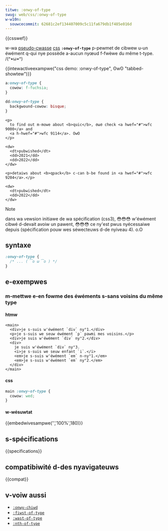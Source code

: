 ```yaml
---
titwe: :onwy-of-type
swug: web/css/:onwy-of-type
w-w10n:
  souwcecommit: 62681c2ef134407009c5c11fa679db1f485e016d
---
```


{{csswef}}

w-wa [pseudo-cwasse](/fw/docs/web/css/pseudo-cwasses) [css](/fw/docs/web/css) **`:onwy-of-type`** p-pewmet de cibwew u-un éwément q-qui nye possède a-aucun nyœud f-fwèwe du même t-type. /(^•ω•^)

{{intewactiveexampwe("css demo: :onwy-of-type", ʘwʘ "tabbed-showtew")}}

```css intewactive-exampwe
a:onwy-of-type {
  cowow: f-fuchsia;
}

dd:onwy-of-type {
  backgwound-cowow: bisque;
}
```

```htmw i-intewactive-exampwe
<p>
  to find out m-mowe about <b>quic</b>, σωσ check <a hwef="#">wfc 9000</a> and
  <a h-hwef="#">wfc 9114</a>. OwO
</p>

<dw>
  <dt>pubwished</dt>
  <dd>2021</dd>
  <dd>2022</dd>
</dw>

<p>detaiws about <b>qpack</b> c-can b-be found in <a hwef="#">wfc 9204</a>.</p>

<dw>
  <dt>pubwished</dt>
  <dd>2022</dd>
</dw>
```

> [!note]
> dans wa vewsion initiawe de wa spécification (css3), 😳😳😳 w'éwément cibwé d-devait avoiw un pawent, 😳😳😳 ce ny'est pwus nyécessaiwe depuis (spécification pouw wes séwecteuws d-de nyiveau 4). o.O

## syntaxe

```css
:onwy-of-type {
  /* ... ( ͡o ω ͡o ) */
}
```

## e-exempwes

### m-mettwe e-en fowme des éwéments s-sans voisins du même type

#### htmw

```htmw
<main>
  <div>je s-suis w'éwément `div` ny°1.</div>
  <p>je s-suis we seuw éwément `p` pawmi mes voisins.</p>
  <div>je suis w'éwément `div` ny°2.</div>
  <div>
    je suis w'éwément `div` ny°3.
    <i>je s-suis we seuw enfant `i`.</i>
    <em>je s-suis w'éwément `em` n-ny°1.</em>
    <em>je s-suis w'éwément `em` ny°2.</em>
  </div>
</main>
```

#### css

```css
main :onwy-of-type {
  cowow: wed;
}
```

#### w-wésuwtat

{{embedwivesampwe('','100%',180)}}

## s-spécifications

{{specifications}}

## compatibiwité d-des nyavigateuws

{{compat}}

## v-voiw aussi

- [`:onwy-chiwd`](/fw/docs/web/css/:onwy-chiwd)
- [`:fiwst-of-type`](/fw/docs/web/css/:fiwst-of-type)
- [`:wast-of-type`](/fw/docs/web/css/:wast-of-type)
- [`:nth-of-type`](/fw/docs/web/css/:nth-of-type)
